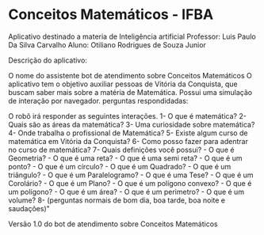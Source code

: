 # Conceitos Matemáticos - IFBA

Aplicativo destinado a materia de Inteligência artificial 
Professor: Luis Paulo Da Silva Carvalho
Aluno: Otiliano Rodrigues de Souza Junior

Descrição do aplicativo: 



O nome do assistente bot de atendimento sobre Conceitos Matemáticos
O aplicativo tem o objetivo auxiliar pessoas de Vitória da Conquista, que buscam saber mais sobre a matéria de Matemática.
Possui uma simulação de interação por navegador.
perguntas respondidadas:

O robô irá responder as seguintes interações.
1- O que é matemática?
2- Quais são as áreas da matemática?
3- Uma curiosidade sobre matemática?
4- Onde trabalha o profissional de Matemática?
5- Existe algum curso de matemática em Vitória da Conquista?
6- Como posso fazer para adentrar no curso de matemática?
7- Quais definições você possui?
    - O que é Geometria?
    - O que é uma reta?
    - O que é uma semi reta?
    - O que é um ponto?
    - O que é um círculo?
    - O que é um Quadrado?
    - O que é um triângulo?
    - O que é um Paralelogramo?
    - O que é uma Tese?
    - O que é um Corolário?
    - O que é um Plano?
    - O que é um polígono convexo?
    - O que é um polígono?
    - O que é um área?
    - O que é um perimetro?
    - O que é um volume?
8- (perguntas normais de bom dia, boa tarde, boa noite e saudações)"


Versão 1.0 do bot de atendimento sobre Conceitos Matemáticos